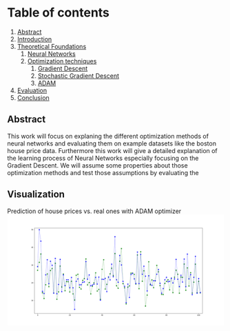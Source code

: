 # Table of contents
1. [Abstract](#Abstract)
2. [Introduction](#Introduction)
3. [Theoretical Foundations](#TheoreticalFoundations)
    1. [Neural Networks](#NeuralNetworks)
    2. [Optimization techniques](#OT)
        1. [Gradient Descent](#GradientDescent)
        2. [Stochastic Gradient Descent](#SGD)
        3. [ADAM](#ADAM)
4. [Evaluation](#Evaluation)
5. [Conclusion](#Conclusion)

## Abstract <a name="Abstract"></a>

This work will focus on explaning the different optimization methods of neural networks and evaluating them on example datasets like the boston house price data. Furthermore this work will give a detailed explanation of the learning process of Neural Networks especially focusing on the Gradient Descent. We will assume some properties about those optimization methods and test those assumptions by evaluating the 

## Visualization <a name="Evaluation"></a>

Prediction of house prices vs. real ones with ADAM optimizer
![alt text](./docs/boston_predictvstest.png "house prices vs. real ones")
